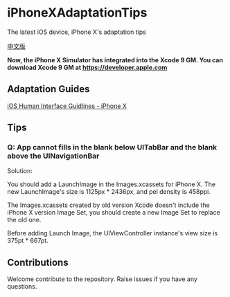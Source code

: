 # iPhoneXAdaptationTips
The latest iOS device, iPhone X's adaptation tips

[中文版](https://github.com/talisk/iPhoneXAdaptationTips/blob/master/CHINESE.md)

**Now, the iPhone X Simulator has integrated into the Xcode 9 GM. You can download Xcode 9 GM at https://developer.apple.com**

## Adaptation Guides

[iOS Human Interface Guidlines - iPhone X](https://developer.apple.com/ios/human-interface-guidelines/overview/iphone-x/)

## Tips

### Q: App cannot fills in the blank below UITabBar and the blank above the UINavigationBar

Solution:

You should add a LaunchImage in the Images.xcassets for iPhone X. The new LaunchImage's size is 1125px * 2436px, and pel density is 458ppi.

The Images.xcassets created by old version Xcode doesn't include the iPhone X version Image Set, you should create a new Image Set to replace the old one.

Before adding Launch Image, the UIViewController instance's view size is 375pt * 667pt.

## Contributions

Welcome contribute to the repository. Raise issues if you have any questions.
